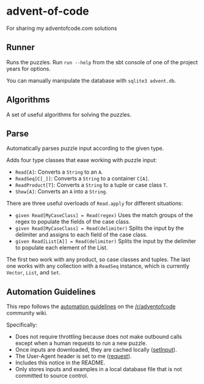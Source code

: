 # advent-of-code
For sharing my adventofcode.com solutions

## Runner
Runs the puzzles. Run `run --help` from the sbt console of one of the project years for options.

You can manually manipulate the database with `sqlite3 advent.db`.

## Algorithms
A set of useful algorithms for solving the puzzles.

## Parse
Automatically parses puzzle input according to the given type.

Adds four type classes that ease working with puzzle input:

 - `Read[A]`: Converts a `String` to an `A`.
 - `ReadSeq[C[_]]`: Converts a `String` to a container `C[A]`.
 - `ReadProduct[T]`: Converts a `String` to a tuple or case class `T`.
 - `Show[A]`: Converts an `A` into a `String`.

There are three useful overloads of `Read.apply` for different situations:

 - `given Read[MyCaseClass] = Read(regex)` Uses the match groups of the regex to populate the fields of the case class.
 - `given Read[MyCaseClass] = Read(delimiter)` Splits the input by the delimiter and assigns to each field of the case class.
 - `given Read[List[A]] = Read(delimiter)` Splits the input by the delimiter to populate each element of the List.

 The first two work with any product, so case classes and tuples. The last one
 works with any collection with a `ReadSeq` instance, which is currently
 `Vector`, `List`, and `Set`.

## Automation Guidelines

This repo follows the [automation guidelines](https://www.reddit.com/r/adventofcode/wiki/faqs/automation)
on the [/r/adventofcode](https://www.reddit.com/r/adventofcode) community wiki.

Specifically:

 - Does not require throttling because does not make outbound calls except when a human requests to run a new puzzle.
 - Once inputs are downloaded, they are cached locally ([setInput](https://github.com/kbielefe/advent-of-code/blob/9e23cd6d6cbd5b6739268de42393e7d07d194a04/runner/src/main/scala/Database.scala#L38)).
 - The User-Agent header is set to me ([request](https://github.com/kbielefe/advent-of-code/blob/9e23cd6d6cbd5b6739268de42393e7d07d194a04/runner/src/main/scala/Http.scala#L21)).
 - Includes this notice in the README.
 - Only stores inputs and examples in a local database file that is not committed to source control.
